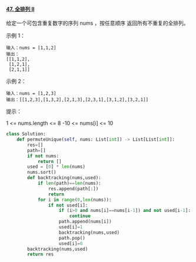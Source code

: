 #### [47. 全排列 II](https://leetcode.cn/problems/permutations-ii/)

给定一个可包含重复数字的序列 nums ，按任意顺序 返回所有不重复的全排列。

 

示例 1：

```
输入：nums = [1,1,2]
输出：
[[1,1,2],
 [1,2,1],
 [2,1,1]]
```

示例 2：

```
输入：nums = [1,2,3]
输出：[[1,2,3],[1,3,2],[2,1,3],[2,3,1],[3,1,2],[3,2,1]]
```


提示：

1 <= nums.length <= 8
-10 <= nums[i] <= 10

```python
class Solution:
    def permuteUnique(self, nums: List[int]) -> List[List[int]]:
        res=[]
        path=[]
        if not nums:
            return []
        used = [0] * len(nums)
        nums.sort()
        def backtracking(nums,used):
            if len(path)==len(nums):
                res.append(path[:])
                return
            for i in range(0,len(nums)):
                if not used[i]:
                    if (i>0 and nums[i]==nums[i-1]) and not used[i-1]:
                        continue
                    path.append(nums[i])
                    used[i]=1
                    backtracking(nums,used)
                    path.pop()
                    used[i]=0
        backtracking(nums,used)        
        return res
```

